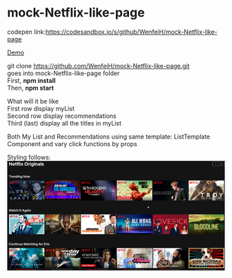 # mock-Netflix-like-page

codepen link:https://codesandbox.io/s/github/WenfeiH/mock-Netflix-like-page<br>

[Demo](https://y0vj35p5m9.codesandbox.io/)

git clone https://github.com/WenfeiH/mock-Netflix-like-page.git<br>
goes into mock-Netflix-like-page folder</br>
First, <strong>npm install</strong></br>
Then, <strong>npm start</strong></br>

What will it be like</br>
First row display myList</br>
Second row display recommendations</br>
Third (last) display all the titles in myList</br>

Both My List and Recommendations using same template: ListTemplate Component and vary click functions by props</br>

Styling follows: ![netflix](/public/netflix.png)
